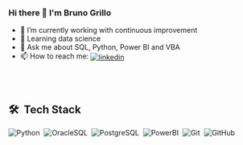 ### Hi there 👋 I'm Bruno Grillo

- 🔭 I’m currently working with continuous improvement
- 🌱 Learning data science
- 💬 Ask me about SQL, Python, Power BI and VBA
- 📫 How to reach me: <a href="https://linkedin.com/in/brunocardozogrillo" target="_blank">
  <img align="center" src="https://img.shields.io/badge/-Bruno%20Grillo-05122A?style=flat&logo=linkedin" alt="linkedin"/>
</a>

<br><br>

## 🛠 &nbsp;Tech Stack

![Python](https://img.shields.io/badge/-Python-05122A?style=flat&logo=Python)&nbsp;
![OracleSQL](https://img.shields.io/badge/-OracleSQL-05122A?style=flat&logo=ORACLE)&nbsp;
![PostgreSQL](https://img.shields.io/badge/-PostgreSQL-05122A?style=flat&logo=postgresql)&nbsp;
![PowerBI](https://img.shields.io/badge/-PowerBI-05122A?style=flat&logo=powerbi)&nbsp;
![Git](https://img.shields.io/badge/-Git-05122A?style=flat&logo=git)&nbsp;
![GitHub](https://img.shields.io/badge/-GitHub-05122A?style=flat&logo=github)&nbsp;

<br><br>
